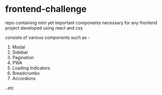 # frontend-challenge
repo containing mini yet important components necessary for any frontend project developed using react and css


consists of various components such as -
1. Modal
2. Sidebar
3. Pagination 
4. PWA
5. Loading Indicators
6. Breadcrumbs 
7. Accordions

..etc
